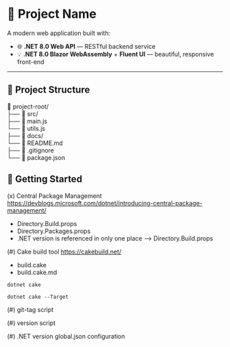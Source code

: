 # 🚀 Project Name

A modern web application built with:

- 🌐 **.NET 8.0 Web API** — RESTful backend service  
- 💡 **.NET 8.0 Blazor WebAssembly** + **Fluent UI** — beautiful, responsive front-end

---

## 📁 Project Structure

📁 project-root/ \
├── 📁 src/ \
├── 📄 main.js \
└── 📄 utils.js \
├── 📁 docs/ \
└── 📄 README.md \
├── 📄 .gitignore \
└── 📄 package.json


## 🚀 Getting Started



(x) Central Package Management
https://devblogs.microsoft.com/dotnet/introducing-central-package-management/

- Directory.Build.props
- Directory.Packages.props
- .NET version is referenced in only one place --> Directory.Build.props

(#) Cake build tool
https://cakebuild.net/

- build.cake
- build.cake.md

```shell
dotnet cake
```

```shell
dotnet cake --Target
```

(#) git-tag script

(#) version script

(#) .NET version global.json configuration
